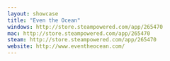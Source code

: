 ```yaml
---
layout: showcase
title: "Even the Ocean"
windows: http://store.steampowered.com/app/265470
mac: http://store.steampowered.com/app/265470
steam: http://store.steampowered.com/app/265470
website: http://www.eventheocean.com/
---
```

